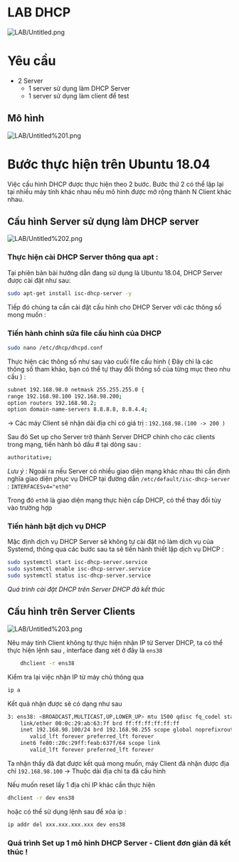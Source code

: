 # LAB DHCP

![LAB/Untitled.png](LAB/Untitled.png)

# Yêu cầu

- 2 Server
    - 1 server sử dụng làm DHCP Server
    - 1 server sử dụng làm client để test

## Mô hình

![LAB/Untitled%201.png](LAB/Untitled%201.png)

# Bước thực hiện trên Ubuntu 18.04

Việc cấu hình DHCP được thực hiện theo 2 bước. Bước thứ 2 có thể lặp lại tại nhiều máy tính khác nhau nếu mô hình được mở rộng thành N Client khác nhau.

## Cấu hình Server sử dụng làm DHCP server

![LAB/Untitled%202.png](LAB/Untitled%202.png)

### Thực hiện cài DHCP Server thông qua apt :

Tại phiên bản bài hướng dẫn đang sử dụng là Ubuntu 18.04, DHCP Server được cài đặt như sau:

```bash
sudo apt-get install isc-dhcp-server -y
```

Tiếp đó chúng ta cần cài đặt cấu hình cho DHCP Server với các thông số mong muốn : 

### Tiến hành chỉnh sửa file cấu hình của DHCP

```bash
sudo nano /etc/dhcp/dhcpd.conf
```

Thực hiện các thông số như sau vào cuối file cấu hình ( Đây chỉ là các thông số tham khảo, bạn có thể tự thay đổi thông số của từng mục theo nhu cầu ) : 

```bash
subnet 192.168.98.0 netmask 255.255.255.0 {
range 192.168.98.100 192.168.98.200;
option routers 192.168.98.2;
option domain-name-servers 8.8.8.8, 8.8.4.4;
```

→ Các máy Client sẽ nhận dải địa chỉ có giá trị : `192.168.98.(100 -> 200 )`

Sau đó Set up cho Server trở thành Server DHCP chính cho các clients trong mạng, tiến hành bỏ dấu # tại dòng sau :

```bash
authoritative;
```

*Lưu ý* : Ngoài ra nếu Server có nhiều giao diện mạng khác nhau thì cần định nghĩa giao diện phục vụ DHCP tại đường dẫn `/etc/default/isc-dhcp-server` : `INTERFACESv4="eth0"`

Trong đó `eth0` là giao diện mạng thực hiện cấp DHCP, có thể thay đổi tùy vào trường hợp

### Tiến hành bật dịch vụ DHCP

Mặc định dịch vụ DHCP Server sẽ không tự cài đặt nó làm dịch vụ của Systemd, thông qua các bước sau ta sẽ tiến hành thiết lập dịch vụ DHCP :

```bash
sudo systemctl start isc-dhcp-server.service
sudo systemctl enable isc-dhcp-server.service
sudo systemctl status isc-dhcp-server.service
```

*Quá trình cài đặt DHCP trên Server DHCP đã kết thúc* 

## Cấu hình trên Server Clients

![LAB/Untitled%203.png](LAB/Untitled%203.png)

Nêu máy tính Client không tự thực hiện nhận IP từ Server DHCP, ta có thể thực hiện lệnh sau , interface đang xét ở đây là `ens38` 

```bash
	dhclient -r ens38
```

Kiểm tra lại việc nhận IP từ máy chủ thông qua

```bash
ip a
```

Kết quả nhận được sẽ có dạng như sau 

```bash
3: ens38: <BROADCAST,MULTICAST,UP,LOWER_UP> mtu 1500 qdisc fq_codel state UP group default qlen 1000
    link/ether 00:0c:29:ab:63:7f brd ff:ff:ff:ff:ff:ff
    inet 192.168.98.100/24 brd 192.168.98.255 scope global noprefixroute ens38
       valid_lft forever preferred_lft forever
    inet6 fe80::20c:29ff:feab:637f/64 scope link 
       valid_lft forever preferred_lft forever
```

Ta nhận thấy đã đạt được kết quả mong muốn, máy Client đã nhận được địa chỉ `192.168.98.100` → Thuộc dải địa chỉ ta đã cấu hình 

Nếu muốn reset lấy 1 địa chỉ IP khác cần thực hiện

```bash
dhclient -r dev ens38
```

hoặc có thể sử dụng lệnh sau để xóa ip :

```bash
ip addr del xxx.xxx.xxx.xxx dev ens38
```

### Quá trình Set up 1 mô hình DHCP Server - Client đơn giản đã kết thúc !
